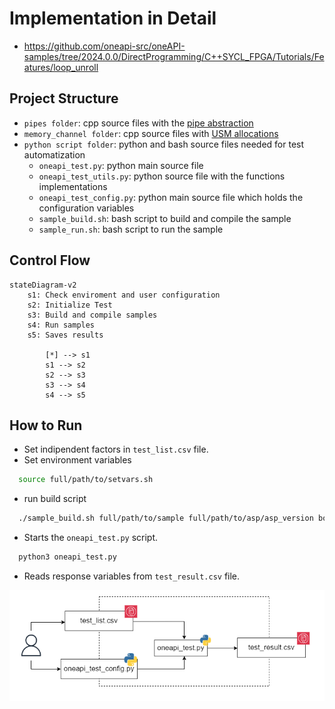 # Implementation in Detail

* https://github.com/oneapi-src/oneAPI-samples/tree/2024.0.0/DirectProgramming/C++SYCL_FPGA/Tutorials/Features/loop_unroll


## Project Structure <a name="ch_pr_struct"></a>
* `pipes folder`: cpp source files with the [pipe abstraction](../doc/intel_oneAPI.md#ch_pipes)
* `memory_channel folder`: cpp source files with [USM allocations](../doc/intel_oneAPI.md#ch_usm)
* `python script folder`: python and bash source files needed for test automatization
    * `oneapi_test.py`: python main source file
    * `oneapi_test_utils.py`: python source file with the functions implementations
    * `oneapi_test_config.py`: python main source file which holds the configuration variables
    * `sample_build.sh`: bash script to build and compile the sample
    * `sample_run.sh`: bash script to run the sample

## Control Flow <a name="ch_flow_control"></a>
```mermaid
stateDiagram-v2
    s1: Check enviroment and user configuration
    s2: Initialize Test
    s3: Build and compile samples
    s4: Run samples
    s5: Saves results
        
        [*] --> s1
        s1 --> s2
        s2 --> s3
        s3 --> s4
        s4 --> s5
```


## How to Run <a name="ch_run"></a>
* Set indipendent factors in `test_list.csv` file.
* Set environment variables
```bash
  source full/path/to/setvars.sh 
```
* run build script
```bash
  ./sample_build.sh full/path/to/sample full/path/to/asp/asp_version board_variant
```
* Starts the `oneapi_test.py` script.
```bash
  python3 oneapi_test.py
```
* Reads response variables from `test_result.csv` file.

<p align="center">
  <img src="../doc/img/test_flow.png" width="600">
</p>
